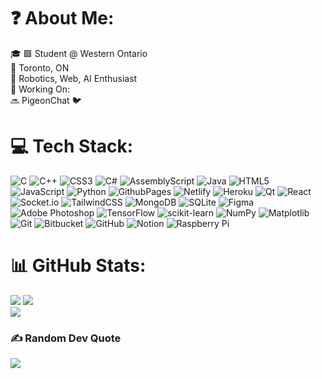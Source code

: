 # ❓ About Me:
🎓 🟪 Student @ Western Ontario <br>📍 Toronto, ON<br>🤖 Robotics, Web, AI Enthusiast
<br>🔧 Working On: <br>🔜 PigeonChat 🐦 


# 💻 Tech Stack:
![C](https://img.shields.io/badge/c-%2300599C.svg?style=plastic&logo=c&logoColor=white) ![C++](https://img.shields.io/badge/c++-%2300599C.svg?style=plastic&logo=c%2B%2B&logoColor=white) ![CSS3](https://img.shields.io/badge/css3-%231572B6.svg?style=plastic&logo=css3&logoColor=white) ![C#](https://img.shields.io/badge/c%23-%23239120.svg?style=plastic&logo=csharp&logoColor=white) ![AssemblyScript](https://img.shields.io/badge/assembly%20script-%23000000.svg?style=plastic&logo=assemblyscript&logoColor=white) ![Java](https://img.shields.io/badge/java-%23ED8B00.svg?style=plastic&logo=openjdk&logoColor=white) ![HTML5](https://img.shields.io/badge/html5-%23E34F26.svg?style=plastic&logo=html5&logoColor=white) ![JavaScript](https://img.shields.io/badge/javascript-%23323330.svg?style=plastic&logo=javascript&logoColor=%23F7DF1E) ![Python](https://img.shields.io/badge/python-3670A0?style=plastic&logo=python&logoColor=ffdd54) ![GithubPages](https://img.shields.io/badge/github%20pages-121013?style=plastic&logo=github&logoColor=white) ![Netlify](https://img.shields.io/badge/netlify-%23000000.svg?style=plastic&logo=netlify&logoColor=#00C7B7) ![Heroku](https://img.shields.io/badge/heroku-%23430098.svg?style=plastic&logo=heroku&logoColor=white) ![Qt](https://img.shields.io/badge/Qt-%23217346.svg?style=plastic&logo=Qt&logoColor=white) ![React](https://img.shields.io/badge/react-%2320232a.svg?style=plastic&logo=react&logoColor=%2361DAFB) ![Socket.io](https://img.shields.io/badge/Socket.io-black?style=plastic&logo=socket.io&badgeColor=010101) ![TailwindCSS](https://img.shields.io/badge/tailwindcss-%2338B2AC.svg?style=plastic&logo=tailwind-css&logoColor=white) ![MongoDB](https://img.shields.io/badge/MongoDB-%234ea94b.svg?style=plastic&logo=mongodb&logoColor=white) ![SQLite](https://img.shields.io/badge/sqlite-%2307405e.svg?style=plastic&logo=sqlite&logoColor=white) ![Figma](https://img.shields.io/badge/figma-%23F24E1E.svg?style=plastic&logo=figma&logoColor=white) ![Adobe Photoshop](https://img.shields.io/badge/adobe%20photoshop-%2331A8FF.svg?style=plastic&logo=adobe%20photoshop&logoColor=white) ![TensorFlow](https://img.shields.io/badge/TensorFlow-%23FF6F00.svg?style=plastic&logo=TensorFlow&logoColor=white) ![scikit-learn](https://img.shields.io/badge/scikit--learn-%23F7931E.svg?style=plastic&logo=scikit-learn&logoColor=white) ![NumPy](https://img.shields.io/badge/numpy-%23013243.svg?style=plastic&logo=numpy&logoColor=white) ![Matplotlib](https://img.shields.io/badge/Matplotlib-%23ffffff.svg?style=plastic&logo=Matplotlib&logoColor=black) ![Git](https://img.shields.io/badge/git-%23F05033.svg?style=plastic&logo=git&logoColor=white) ![Bitbucket](https://img.shields.io/badge/bitbucket-%230047B3.svg?style=plastic&logo=bitbucket&logoColor=white) ![GitHub](https://img.shields.io/badge/github-%23121011.svg?style=plastic&logo=github&logoColor=white) ![Notion](https://img.shields.io/badge/Notion-%23000000.svg?style=plastic&logo=notion&logoColor=white) ![Raspberry Pi](https://img.shields.io/badge/-RaspberryPi-C51A4A?style=plastic&logo=Raspberry-Pi)
# 📊 GitHub Stats:

<picture>
  <source srcset="https://github-readme-streak-stats.herokuapp.com/?user=arshia-naseri&theme=tokyonight&hide_border=false" media="(prefers-color-scheme: dark)" />
  <source srcset="https://github-readme-streak-stats.herokuapp.com/?user=arshia-naseri&theme=default&hide_border=false" media="(prefers-color-scheme: light)" />
  <img src="https://github-readme-streak-stats.herokuapp.com/?user=arshia-naseri&theme=default&hide_border=false" />
</picture>

<picture>
  <source srcset="https://github-readme-stats.vercel.app/api/top-langs/?username=arshia-naseri&theme=tokyonight&hide_border=false&include_all_commits=false&count_private=false&layout=compact" media="(prefers-color-scheme: dark)" />
  <source srcset="https://github-readme-stats.vercel.app/api/top-langs/?username=arshia-naseri&theme=default&hide_border=false&include_all_commits=false&count_private=false&layout=compact" media="(prefers-color-scheme: light)" />
  <img src="https://github-readme-stats.vercel.app/api/top-langs/?username=arshia-naseri&theme=default&hide_border=false&include_all_commits=false&count_private=false&layout=compact" />
</picture>

<br>
<picture>
  <source srcset="https://github-readme-stats.vercel.app/api?username=arshia-naseri&theme=tokyonight&hide_border=false&include_all_commits=false&count_private=false" media="(prefers-color-scheme: dark)" />
  <source srcset="https://github-readme-stats.vercel.app/api?username=arshia-naseri&theme=default&hide_border=false&include_all_commits=false&count_private=false" media="(prefers-color-scheme: light)" />
  <img src="https://github-readme-stats.vercel.app/api?username=arshia-naseri&theme=default&hide_border=false&include_all_commits=false&count_private=false" />
</picture>

### ✍️ Random Dev Quote
<picture>
  <source srcset="https://quotes-github-readme.vercel.app/api?type=horizontal&theme=tokyonight" media="(prefers-color-scheme: dark)" />
  <source srcset="https://quotes-github-readme.vercel.app/api?type=horizontal&theme=default" media="(prefers-color-scheme: light)" />
  <img src="https://quotes-github-readme.vercel.app/api?type=horizontal&theme=default" />
</picture>

 <!--Proudly created with GPRM ( https://gprm.itsvg.in ) -->
